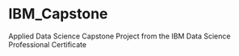 # IBM_Capstone
Applied Data Science Capstone Project from the IBM Data Science Professional Certificate
